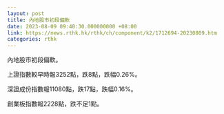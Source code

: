 ```yaml
---
layout: post
title: 內地股市初段偏軟
date: 2023-08-09 09:40:30.000000000 +08:00
link: https://news.rthk.hk/rthk/ch/component/k2/1712694-20230809.htm
categories: rthk
---
```


內地股市初段偏軟。

上證指數較早時報3252點，跌8點，跌幅0.26%。

深證成份指數報11080點，跌17點，跌幅0.16%。

創業板指數報2228點，跌不足1點。

